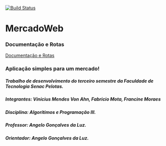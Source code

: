 [![Build Status](https://travis-ci.org/ViniciusVonAhn/MercadoWeb.svg?branch=master)](https://travis-ci.org/ViniciusVonAhn/MercadoWeb)
# MercadoWeb

### Documentação e Rotas
[Documentação e Rotas](https://documenter.getpostman.com/collection/view/3889713-c15237ed-5ec0-4ad7-9f9c-657e1a474766)

### Aplicação simples para um mercado!

##### Trabalho de desenvolvimento do terceiro semestre da Faculdade de Tecnologia Senac Pelotas.

##### Integrantes: Vinicius Mendes Von Ahn, Fabricio Mota, Francine Moraes

##### Disciplina: Algoritimos e Programação III.

##### Professor: Angelo Gonçalves da Luz.

##### Orientador: Angelo Gonçalves da Luz.



